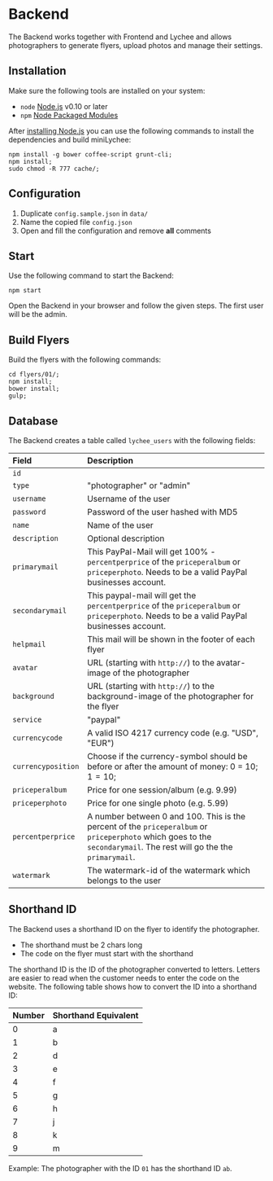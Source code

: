 # Backend

The Backend works together with Frontend and Lychee and allows photographers to generate flyers, upload photos and manage their settings.

## Installation

Make sure the following tools are installed on your system:

- `node` [Node.js](http://nodejs.org) v0.10 or later
- `npm` [Node Packaged Modules](https://www.npmjs.org)

After [installing Node.js](http://nodejs.org) you can use the following commands to install the dependencies and build miniLychee:

	npm install -g bower coffee-script grunt-cli;
	npm install;
	sudo chmod -R 777 cache/;
	
## Configuration

1. Duplicate `config.sample.json` in `data/`
2. Name the copied file `config.json`
3. Open and fill the configuration and remove **all** comments

## Start

Use the following command to start the Backend:

	npm start
	
Open the Backend in your browser and follow the given steps. The first user will be the admin.

## Build Flyers

Build the flyers with the following commands:

	cd flyers/01/;
	npm install;
	bower install;
	gulp;

## Database

The Backend creates a table called `lychee_users` with the following fields:

| Field | Description |
|:-----------|:------------|
| `id` |  |
| `type` | "photographer" or "admin" |
| `username` | Username of the user |
| `password` | Password of the user hashed with MD5 |
| `name` | Name of the user |
| `description` | Optional description |
| `primarymail` | This PayPal-Mail will get 100% - `percentperprice` of the `priceperalbum` or `priceperphoto`. Needs to be a valid PayPal businesses account.  |
| `secondarymail` | This paypal-mail will get the `percentperprice` of the `priceperalbum` or `priceperphoto`. Needs to be a valid PayPal businesses account. |
| `helpmail` | This mail will be shown in the footer of each flyer |
| `avatar` | URL (starting with `http://`) to the avatar-image of the photographer |
| `background` | URL (starting with `http://`) to the background-image of the photographer for the flyer |
| `service` | "paypal" |
| `currencycode` | A valid ISO 4217 currency code (e.g. "USD", "EUR") |
| `currencyposition` | Choose if the currency-symbol should be before or after the amount of money: 0 = $10; 1 = 10$; |
| `priceperalbum` | Price for one session/album (e.g. 9.99) |
| `priceperphoto` | Price for one single photo (e.g. 5.99) |
| `percentperprice` | A number between 0 and 100. This is the percent of the `priceperalbum` or `priceperphoto` which goes to the `secondarymail`. The rest will go the the `primarymail`. |
| `watermark` | The watermark-id of the watermark which belongs to the user |

## Shorthand ID

The Backend uses a shorthand ID on the flyer to identify the photographer.

- The shorthand must be 2 chars long
- The code on the flyer must start with the shorthand

The shorthand ID is the ID of the photographer converted to letters. Letters are easier to read when the customer needs to enter the code on the website. The following table shows how to convert the ID into a shorthand ID:

| Number | Shorthand Equivalent |
|:-----------|:------------|
| 0 | a |
| 1 | b |
| 2 | d |
| 3 | e |
| 4 | f |
| 5 | g |
| 6 | h |
| 7 | j |
| 8 | k |
| 9 | m |

Example: The photographer with the ID `01` has the shorthand ID `ab`.
